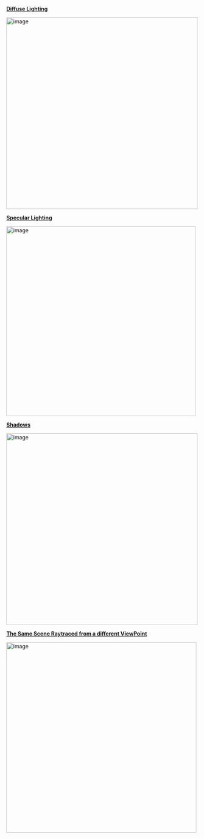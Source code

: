 <u>**Diffuse Lighting**</u>

<img width="502" alt="image" src="https://github.com/Ryanguy253/Computer-Graphics-Program-from-scratch/assets/131997167/600a1ca5-db5d-4fcb-836f-2f805fb37b7d">

<u>**Specular Lighting**</u>

<img width="497" alt="image" src="https://github.com/Ryanguy253/Computer-Graphics-Program-from-scratch/assets/131997167/36a34952-a34e-4856-9893-0ca2243358cc">

<u>**Shadows**</u>

<img width="502" alt="image" src="https://github.com/Ryanguy253/Computer-Graphics-Program-from-scratch/assets/131997167/46c3e360-e219-4705-95cb-58eaabd8bf8c">

<u>**The Same Scene Raytraced from a different ViewPoint**</u>

<img width="499" alt="image" src="https://github.com/Ryanguy253/Computer-Graphics-Program-from-scratch/assets/131997167/69633d18-67fb-4c43-9fa9-6cd5352c6630">

